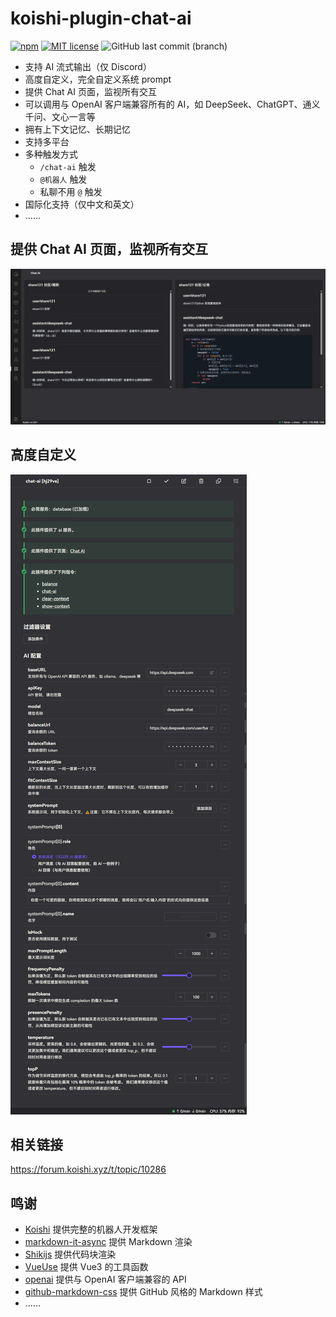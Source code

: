# koishi-plugin-chat-ai

[![npm](https://img.shields.io/npm/v/koishi-plugin-chat-ai)](https://www.npmjs.com/package/koishi-plugin-chat-ai)
[![MIT license](https://img.shields.io/badge/license-MIT-brightgreen.svg)](https://opensource.org/licenses/MIT)
![GitHub last commit (branch)](https://img.shields.io/github/last-commit/share121/chat-ai/master)

- 支持 AI 流式输出（仅 Discord）
- 高度自定义，完全自定义系统 prompt
- 提供 Chat AI 页面，监视所有交互
- 可以调用与 OpenAI 客户端兼容所有的 AI，如 DeepSeek、ChatGPT、通义千问、文心一言等
- 拥有上下文记忆、长期记忆
- 支持多平台
- 多种触发方式
  - `/chat-ai` 触发
  - `@机器人` 触发
  - 私聊不用 `@` 触发
- 国际化支持（仅中文和英文）
- ……

## 提供 Chat AI 页面，监视所有交互

![chat-ai-page](chat-ai-page.png)

## 高度自定义

![高度自定义](config.png)

## 相关链接

https://forum.koishi.xyz/t/topic/10286

## 鸣谢

- [Koishi](https://github.com/koishijs/koishi) 提供完整的机器人开发框架
- [markdown-it-async](https://github.com/antfu/markdown-it-async) 提供 Markdown 渲染
- [Shikijs](https://github.com/shikijs/shiki) 提供代码块渲染
- [VueUse](https://github.com/vueuse/vueuse) 提供 Vue3 的工具函数
- [openai](https://github.com/openai/openai-node) 提供与 OpenAI 客户端兼容的 API
- [github-markdown-css](https://github.com/sindresorhus/github-markdown-css) 提供 GitHub 风格的 Markdown 样式
- ……
